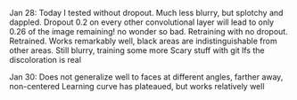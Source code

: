 Jan 28:
Today I tested without dropout. Much less blurry, but splotchy and dappled. Dropout 0.2 on every other convolutional layer will lead to only 0.26 of the image remaining! no wonder so bad. Retraining with no dropout.
Retrained. Works remarkably well, black areas are indistinguishable from other areas. Still blurry, training some more
Scary stuff with git lfs
the discoloration is real

Jan 30:
Does not generalize well to faces at different angles, farther away, non-centered
Learning curve has plateaued, but works relatively well